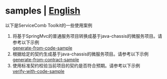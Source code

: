 # samples | [English](./README.md)

以下是ServiceComb Toolkit的一些使用案例
1. 将基于SpringMvc的普通服务项目转换成基于java-chassis的微服务项目。请参考以下示例   
   [generate-from-code-sample](./generate-from-code-sample/README-ZH.md)
2. 根据给定的契约生成基于java-chassis的微服务项目。请参考以下示例   
[generate-from-contract-sample](./generate-from-contract-sample/README-ZH.md)
3. 使用标准契约校验当前项目的契约是否符合预期。请参考以下示例  
[verify-with-code-sample](./verify-with-code-sample/README-ZH.md)